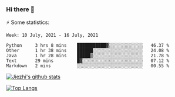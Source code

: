 ### Hi there 👋

⚡ Some statistics:

<!--START_SECTION:waka-->
```text
Week: 10 July, 2021 - 16 July, 2021

Python     3 hrs 8 mins    ███████████▓░░░░░░░░░░░░░   46.37 % 
Other      1 hr 38 mins    ██████░░░░░░░░░░░░░░░░░░░   24.08 % 
Java       1 hr 28 mins    █████▒░░░░░░░░░░░░░░░░░░░   21.78 % 
Text       29 mins         █▓░░░░░░░░░░░░░░░░░░░░░░░   07.12 % 
Markdown   2 mins          ░░░░░░░░░░░░░░░░░░░░░░░░░   00.55 % 
```
<!--END_SECTION:waka-->

[![Jiezhi's github stats](https://github-readme-stats.vercel.app/api?username=Jiezhi&show_icons=true)](https://github.com/Jiezhi/github-readme-stats)

[![Top Langs](https://github-readme-stats.vercel.app/api/top-langs/?username=Jiezhi&hide=javascript,html)](https://github.com/Jiezhi/github-readme-stats)
<!--
**Jiezhi/Jiezhi** is a ✨ _special_ ✨ repository because its `README.md` (this file) appears on your GitHub profile.

Here are some ideas to get you started:

- 🔭 I’m currently working on ...
- 🌱 I’m currently learning ...
- 👯 I’m looking to collaborate on ...
- 🤔 I’m looking for help with ...
- 💬 Ask me about ...
- 📫 How to reach me: ...
- 😄 Pronouns: ...
- ⚡ Fun fact: ...
-->


